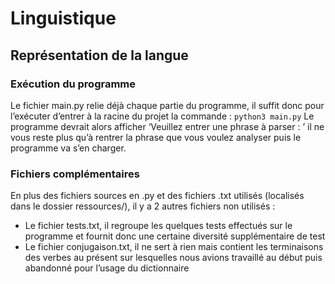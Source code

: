 # Linguistique

## Représentation de la langue

### Exécution du programme

Le fichier main.py relie déjà chaque partie du programme, il suffit donc pour l’exécuter d’entrer à la racine 
du projet la commande : `python3 main.py`
Le programme devrait alors afficher ‘Veuillez entrer une phrase à parser : ’ il ne vous reste plus qu’à 
rentrer la phrase que vous voulez analyser puis le programme va s’en charger.

### Fichiers complémentaires

En plus des fichiers sources en .py et des fichiers .txt utilisés (localisés dans le dossier ressources/), il 
y a 2 autres fichiers non utilisés :

- Le fichier tests.txt, il regroupe les quelques tests effectués sur le programme et fournit donc une certaine diversité supplémentaire de test
- Le fichier conjugaison.txt, il ne sert à rien mais contient les terminaisons des verbes au présent sur lesquelles nous avions travaillé au début puis abandonné pour l’usage du dictionnaire